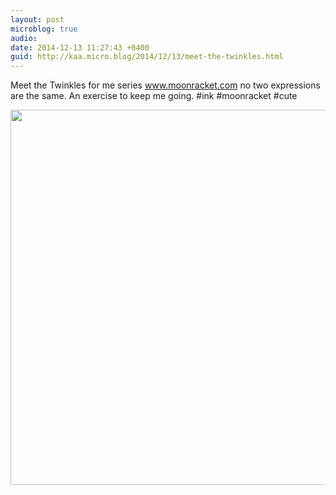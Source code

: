```yaml
---
layout: post
microblog: true
audio: 
date: 2014-12-13 11:27:43 +0400
guid: http://kaa.micro.blog/2014/12/13/meet-the-twinkles.html
---
```

Meet the Twinkles for me series www.moonracket.com no two expressions are the same. An exercise to keep me going. #ink #moonracket #cute

<img src="https://micro.kaa.bz/uploads/2018/26e3c6db04.jpg" width="600" height="600" />
